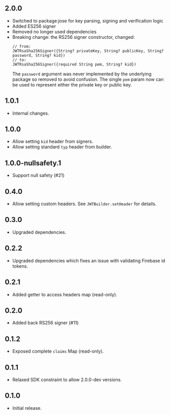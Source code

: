 ## 2.0.0

- Switched to package:jose for key parsing, signing and verification logic
- Added ES256 signer
- Removed no longer used dependencies
- Breaking change: the RS256 signer constructor, changed:
  ```
  // from:
  JWTRsaSha256Signer({String? privateKey, String? publicKey, String? password, String? kid})
  // to:
  JWTRsaSha256Signer({required String pem, String? kid})
  ```
  The `password` argument was never implemented by the underlying package so removed to avoid confusion.
  The single `pem` param now can be used to represent either the private key or public key.

## 1.0.1

- Internal changes.

## 1.0.0

- Allow setting `kid` header from signers.
- Allow setting standard `typ` header from builder.

## 1.0.0-nullsafety.1

- Support null safety (#21)

## 0.4.0

- Allow setting custom headers. See `JWTBuilder.setHeader` for details.

## 0.3.0

- Upgraded dependencies.

## 0.2.2

- Upgraded dependencies which fixes an issue with validating Firebase id tokens.

## 0.2.1

- Added getter to access headers map (read-only).

## 0.2.0

- Added back RS256 signer (#11)

## 0.1.2

- Exposed complete `claims` Map (read-only).

## 0.1.1

- Relaxed SDK constraint to allow 2.0.0-dev versions.

## 0.1.0

- Initial release.
